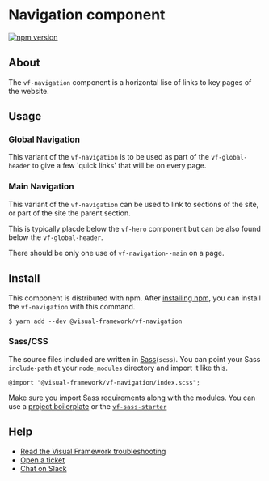 # Navigation component

[![npm version](https://badge.fury.io/js/%40visual-framework%2Fvf-navigation.svg)](https://badge.fury.io/js/%40visual-framework%2Fvf-navigation)

## About

The `vf-navigation` component is a horizontal lise of links to key pages of the website.

## Usage

### Global Navigation

This variant of the `vf-navigation` is to be used as part of the `vf-global-header` to give a few 'quick links' that will be on every page.

### Main Navigation

This variant of the `vf-navigation` can be used to link to sections of the site, or part of the site the parent section.

This is typically placde below the `vf-hero` component but can be also found below the `vf-global-header`.

There should be only one use of `vf-navigation--main` on a page.
## Install

This component is distributed with npm. After [installing npm](https://www.npmjs.com/get-npm), you can install the `vf-navigation` with this command.

```
$ yarn add --dev @visual-framework/vf-navigation
```

### Sass/CSS

The source files included are written in [Sass](http://sass-lang.com)(`scss`). You can point your Sass `include-path` at your `node_modules` directory and import it like this.

```
@import "@visual-framework/vf-navigation/index.scss";
```

Make sure you import Sass requirements along with the modules. You can use a [project boilerplate](https://stable.visual-framework.dev/building/) or the [`vf-sass-starter`](https://stable.visual-framework.dev/components/vf-sass-starter/)

## Help

- [Read the Visual Framework troubleshooting](https://stable.visual-framework.dev/troubleshooting/)
- [Open a ticket](https://github.com/visual-framework/vf-core/issues)
- [Chat on Slack](https://join.slack.com/t/visual-framework/shared_invite/enQtNDAxNzY0NDg4NTY0LWFhMjEwNGY3ZTk3NWYxNWVjOWQ1ZWE4YjViZmY1YjBkMDQxMTNlNjQ0N2ZiMTQ1ZTZiMGM4NjU5Y2E0MjM3ZGQ)
